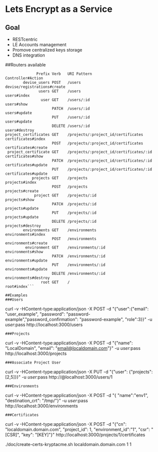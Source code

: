 # Lets Encrypt as a Service

## Goal

- RESTcentric 
- LE Accounts management
- Promove centralized keys storage
- DNS integration

##Routers available

```
              Prefix Verb   URI Pattern                            Controller#Action
        devise_users POST   /users                                 devise/registrations#create
               users GET    /users                                 users#index
                user GET    /users/:id                             users#show
                     PATCH  /users/:id                             users#update
                     PUT    /users/:id                             users#update
                     DELETE /users/:id                             users#destroy
project_certificates GET    /projects/:project_id/certificates     certificates#index
                     POST   /projects/:project_id/certificates     certificates#create
 project_certificate GET    /projects/:project_id/certificates/:id certificates#show
                     PATCH  /projects/:project_id/certificates/:id certificates#update
                     PUT    /projects/:project_id/certificates/:id certificates#update
            projects GET    /projects                              projects#index
                     POST   /projects                              projects#create
             project GET    /projects/:id                          projects#show
                     PATCH  /projects/:id                          projects#update
                     PUT    /projects/:id                          projects#update
                     DELETE /projects/:id                          projects#destroy
        environments GET    /environments                          environments#index
                     POST   /environments                          environments#create
         environment GET    /environments/:id                      environments#show
                     PATCH  /environments/:id                      environments#update
                     PUT    /environments/:id                      environments#update
                     DELETE /environments/:id                      environments#destroy
                root GET    /                                      root#index```

##Examples
###Users
```
curl -v -HContent-type:application/json -X POST -d "{\"user\":{\"email\": \"user_example\", \"password\": \"password-example\",\"password_confirmation\": \"password-example\", \"role\":3}}" -u $user:$pass http://localhost:3000/users
```
###Projects
```
curl -v -HContent-type:application/json -X POST -d "{\"name\": \"LocalDomain\", \"email\": \"email@localdomain.com\"}" -u $user:$pass http://localhost:3000/projects
```
###Associate Project User
```
curl -v -HContent-type:application/json -X PUT -d "{\"user\": {\"projects\": [2,5]}}" -u $user:$pass http://@localhost:3000/users/1
```
###Environments
```
curl -v -HContent-type:application/json -X POST -d "{ \"name\":\"env1\", \"destination_crt\": \"/tmp/\"}" -u $user:$pass http://localhost:3000/environments
```
###Certificates
```
curl -v -HContent-type:application/json -X POST -d "{"cn": "localdomain.domain.com", "project_id": 1, "environment_id":"1", "csr": "[CSR]", "key": "[KEY]"}" http://localhost:3000/projects/1/certificates

./doc/create-certs-kryptacme.sh localdomain.domain.com 1 1
```
